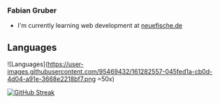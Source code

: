   ### Fabian Gruber
  
 * I'm currently learning web development at [neuefische.de](https://www.neuefische.de/)


 
 ## Languages

![Languages](https://user-images.githubusercontent.com/95469432/161282557-045fed1a-cb0d-4d04-a91e-3668e2218bf7.png =50x)


[![GitHub Streak](https://github-readme-streak-stats.herokuapp.com/?user=FaGru&theme=dark)](https://git.io/streak-stats)
